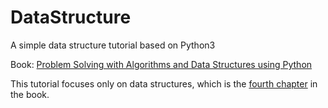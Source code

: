 # DataStructure

A simple data structure tutorial based on Python3

Book: [Problem Solving with Algorithms and Data Structures using Python](https://runestone.academy/runestone/books/published/pythonds/index.html)

This tutorial focuses only on data structures, which is the [fourth chapter](https://runestone.academy/runestone/books/published/pythonds/BasicDS/toctree.html) in the book.

